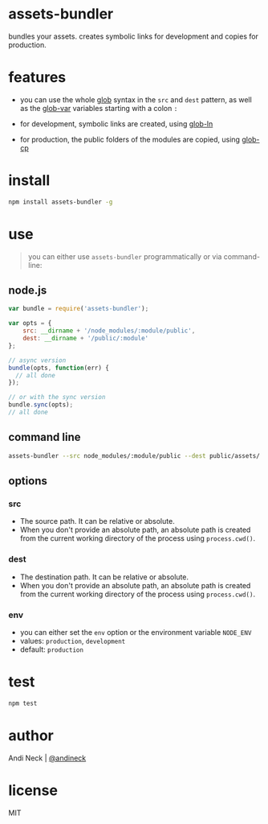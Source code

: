 # assets-bundler

bundles your assets. creates symbolic links for development and copies for production.

# features

 - you can use the whole [glob](https://github.com/isaacs/node-glob) syntax in the `src` and `dest` pattern, as well as the [glob-var](https://github.com/intesso/glob-var) variables starting with a colon `:`

 - for development, symbolic links are created, using [glob-ln](https://github.com/intesso/glob-ln)

 - for production, the public folders of the modules are copied, using [glob-cp](https://github.com/intesso/glob-cp)


# install
```bash
npm install assets-bundler -g
```

# use

> you can either use `assets-bundler` programmatically or via command-line:

## node.js
```js
var bundle = require('assets-bundler');

var opts = {
    src: __dirname + '/node_modules/:module/public',
    dest: __dirname + '/public/:module'
};

// async version
bundle(opts, function(err) {
  // all done
});

// or with the sync version
bundle.sync(opts);
// all done

```

## command line

```bash
assets-bundler --src node_modules/:module/public --dest public/assets/:module
```

## options

### src
- The source path. It can be relative or absolute.
- When you don't provide an absolute path, an absolute path is created from the current working directory of the process using `process.cwd()`.

### dest
- The destination path. It can be relative or absolute.
- When you don't provide an absolute path, an absolute path is created from the current working directory of the process using `process.cwd()`.

### env
- you can either set the `env` option or the environment variable `NODE_ENV`
- values: `production`, `development`
- default: `production`

# test
```bash
npm test
```

# author
Andi Neck | [@andineck](https://twitter.com/andineck)

# license
MIT


